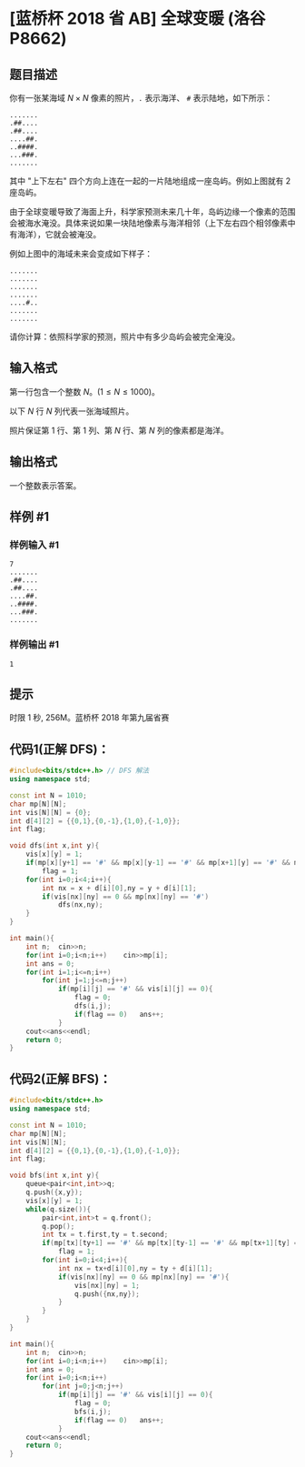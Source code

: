 # [蓝桥杯 2018 省 AB] 全球变暖 (洛谷 P8662)

## 题目描述

你有一张某海域 $N \times N$ 像素的照片，`.` 表示海洋、 `#` 表示陆地，如下所示：

```
.......
.##....
.##....
....##.
..####.
...###.
.......
```

其中 "上下左右" 四个方向上连在一起的一片陆地组成一座岛屿。例如上图就有 $2$ 座岛屿。

由于全球变暖导致了海面上升，科学家预测未来几十年，岛屿边缘一个像素的范围会被海水淹没。具体来说如果一块陆地像素与海洋相邻（上下左右四个相邻像素中有海洋），它就会被淹没。

例如上图中的海域未来会变成如下样子：

```
.......
.......
.......
.......
....#..
.......
.......
```

请你计算：依照科学家的预测，照片中有多少岛屿会被完全淹没。

## 输入格式

第一行包含一个整数 $N$。$(1 \le N \le 1000)$。

以下 $N$ 行 $N$ 列代表一张海域照片。

照片保证第 $1$ 行、第 $1$ 列、第 $N$ 行、第 $N$ 列的像素都是海洋。

## 输出格式

一个整数表示答案。

## 样例 #1

### 样例输入 #1

```
7 
.......
.##....
.##....
....##.
..####.
...###.
.......
```

### 样例输出 #1

```
1
```

## 提示

时限 1 秒, 256M。蓝桥杯 2018 年第九届省赛

## 代码1(正解 DFS)：

```cpp
#include<bits/stdc++.h> // DFS 解法 
using namespace std;

const int N = 1010;
char mp[N][N];
int vis[N][N] = {0};
int d[4][2] = {{0,1},{0,-1},{1,0},{-1,0}};
int flag;

void dfs(int x,int y){
	vis[x][y] = 1;
	if(mp[x][y+1] == '#' && mp[x][y-1] == '#' && mp[x+1][y] == '#' && mp[x-1][y] == '#')
		flag = 1;
	for(int i=0;i<4;i++){
		int nx = x + d[i][0],ny = y + d[i][1];
		if(vis[nx][ny] == 0 && mp[nx][ny] == '#')
			dfs(nx,ny);
	}
}

int main(){
	int n;	cin>>n;
	for(int i=0;i<n;i++)	cin>>mp[i];
	int ans = 0;
	for(int i=1;i<=n;i++)
		for(int j=1;j<=n;j++)
			if(mp[i][j] == '#' && vis[i][j] == 0){
				flag = 0;
				dfs(i,j);
				if(flag == 0)	ans++;
			}
	cout<<ans<<endl;
	return 0;
}
```

## 代码2(正解 BFS)：

```cpp
#include<bits/stdc++.h>
using namespace std;

const int N = 1010;
char mp[N][N];
int vis[N][N];
int d[4][2] = {{0,1},{0,-1},{1,0},{-1,0}};
int flag;

void bfs(int x,int y){
	queue<pair<int,int>>q;
	q.push({x,y});
	vis[x][y] = 1;
	while(q.size()){
		pair<int,int>t = q.front();
		q.pop();
		int tx = t.first,ty = t.second;
		if(mp[tx][ty+1] == '#' && mp[tx][ty-1] == '#' && mp[tx+1][ty] == '#' && mp[tx-1][ty] == '#')
			flag = 1;
		for(int i=0;i<4;i++){
			int nx = tx+d[i][0],ny = ty + d[i][1];
			if(vis[nx][ny] == 0 && mp[nx][ny] == '#'){
				vis[nx][ny] = 1;
				q.push({nx,ny});
			}
		}
	}
} 

int main(){
	int n;	cin>>n;
	for(int i=0;i<n;i++)	cin>>mp[i];
	int ans = 0;
	for(int i=0;i<n;i++)
		for(int j=0;j<n;j++)
			if(mp[i][j] == '#' && vis[i][j] == 0){
				flag = 0;
				bfs(i,j);
				if(flag == 0)	ans++;
			}
	cout<<ans<<endl;
	return 0;
}
```